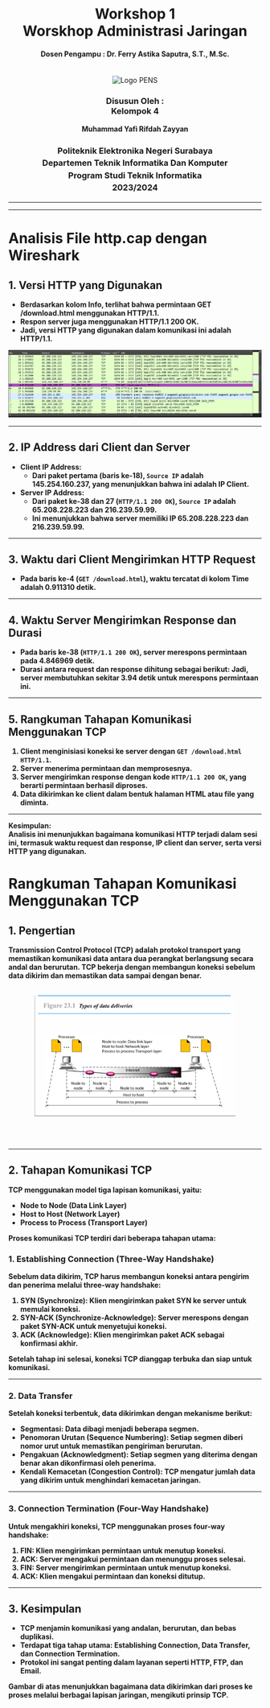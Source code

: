 <div align="center">
  <h1 style="text-align: center;font-weight: bold">Workshop 1<br>Worskhop Administrasi Jaringan</h1>
  <h4 style="text-align: center;">Dosen Pengampu : Dr. Ferry Astika Saputra, S.T., M.Sc.</h4>
</div>
<br />
<div align="center">
  <img src="https://upload.wikimedia.org/wikipedia/id/4/44/Logo_PENS.png" alt="Logo PENS">
  <h3 style="text-align: center;">Disusun Oleh : <br>Kelompok 4</h3>
  <p style="text-align: center;">
    <strong>Muhammad Yafi Rifdah Zayyan
  </p>

<h3 style="text-align: center;line-height: 1.5">Politeknik Elektronika Negeri Surabaya<br>Departemen Teknik Informatika Dan Komputer<br>Program Studi Teknik Informatika<br>2023/2024</h3>
  <hr><hr>
</div>

# Analisis File http.cap dengan Wireshark

## 1. Versi HTTP yang Digunakan

- Berdasarkan kolom **Info**, terlihat bahwa permintaan **GET /download.html** menggunakan **HTTP/1.1**.
- Respon server juga menggunakan **HTTP/1.1 200 OK**.
- Jadi, versi HTTP yang digunakan dalam komunikasi ini adalah **HTTP/1.1**.

<p align="center">
    <img src="./img/img1.png">  
        </p>

---

## 2. IP Address dari Client dan Server

- **Client IP Address**:
  - Dari paket pertama (baris ke-18), `Source IP` adalah **145.254.160.237**, yang menunjukkan bahwa ini adalah **IP Client**.
- **Server IP Address**:
  - Dari paket ke-38 dan 27 (`HTTP/1.1 200 OK`), `Source IP` adalah **65.208.228.223** dan **216.239.59.99**.
  - Ini menunjukkan bahwa **server memiliki IP 65.208.228.223 dan 216.239.59.99**.

---

## 3. Waktu dari Client Mengirimkan HTTP Request

- Pada baris ke-4 (`GET /download.html`), waktu tercatat di kolom **Time** adalah **0.911310 detik**.

---

## 4. Waktu Server Mengirimkan Response dan Durasi

- Pada baris ke-38 (`HTTP/1.1 200 OK`), server merespons permintaan pada **4.846969 detik**.
- **Durasi antara request dan response** dihitung sebagai berikut:
Jadi, server membutuhkan sekitar **3.94 detik** untuk merespons permintaan ini.

---

## 5. Rangkuman Tahapan Komunikasi Menggunakan TCP
1. **Client menginisiasi koneksi ke server** dengan `GET /download.html HTTP/1.1`.
2. **Server menerima permintaan dan memprosesnya**.
3. **Server mengirimkan response** dengan kode `HTTP/1.1 200 OK`, yang berarti permintaan berhasil diproses.
4. **Data dikirimkan** ke client dalam bentuk halaman HTML atau file yang diminta.

---

**Kesimpulan:**  
Analisis ini menunjukkan bagaimana komunikasi HTTP terjadi dalam sesi ini, termasuk waktu request dan response, IP client dan server, serta versi HTTP yang digunakan.


# Rangkuman Tahapan Komunikasi Menggunakan TCP

## 1. **Pengertian**

Transmission Control Protocol (TCP) adalah protokol transport yang memastikan komunikasi data antara dua perangkat berlangsung secara andal dan berurutan. TCP bekerja dengan membangun koneksi sebelum data dikirim dan memastikan data sampai dengan benar.
<br><br>

<p align="center">
  <img src="./img/img2.png" alt="Diagram TCP" width="400">
</p>
<br><br>

---

## 2. **Tahapan Komunikasi TCP**

TCP menggunakan **model tiga lapisan komunikasi**, yaitu:

- **Node to Node** (Data Link Layer)
- **Host to Host** (Network Layer)
- **Process to Process** (Transport Layer)

Proses komunikasi TCP terdiri dari beberapa tahapan utama:

### **1. Establishing Connection (Three-Way Handshake)**

Sebelum data dikirim, TCP harus membangun koneksi antara pengirim dan penerima melalui **three-way handshake**:

1. **SYN (Synchronize)**: Klien mengirimkan paket SYN ke server untuk memulai koneksi.
2. **SYN-ACK (Synchronize-Acknowledge)**: Server merespons dengan paket SYN-ACK untuk menyetujui koneksi.
3. **ACK (Acknowledge)**: Klien mengirimkan paket ACK sebagai konfirmasi akhir.

Setelah tahap ini selesai, koneksi TCP dianggap terbuka dan siap untuk komunikasi.

---

### **2. Data Transfer**

Setelah koneksi terbentuk, data dikirimkan dengan mekanisme berikut:

- **Segmentasi**: Data dibagi menjadi beberapa segmen.
- **Penomoran Urutan (Sequence Numbering)**: Setiap segmen diberi nomor urut untuk memastikan pengiriman berurutan.
- **Pengakuan (Acknowledgment)**: Setiap segmen yang diterima dengan benar akan dikonfirmasi oleh penerima.
- **Kendali Kemacetan (Congestion Control)**: TCP mengatur jumlah data yang dikirim untuk menghindari kemacetan jaringan.

---

### **3. Connection Termination (Four-Way Handshake)**

Untuk mengakhiri koneksi, TCP menggunakan proses **four-way handshake**:

1. **FIN**: Klien mengirimkan permintaan untuk menutup koneksi.
2. **ACK**: Server mengakui permintaan dan menunggu proses selesai.
3. **FIN**: Server mengirimkan permintaan untuk menutup koneksi.
4. **ACK**: Klien mengakui permintaan dan koneksi ditutup.

---

## 3. **Kesimpulan**

- TCP menjamin komunikasi yang **andalan, berurutan, dan bebas duplikasi**.
- Terdapat tiga tahap utama: **Establishing Connection, Data Transfer, dan Connection Termination**.
- Protokol ini sangat penting dalam layanan seperti **HTTP, FTP, dan Email**.

Gambar di atas menunjukkan bagaimana data dikirimkan dari proses ke proses melalui berbagai lapisan jaringan, mengikuti prinsip TCP.
